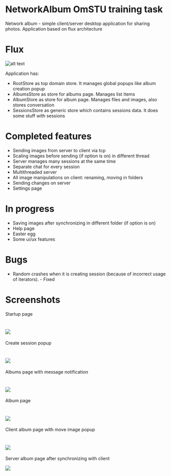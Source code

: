 # NetworkAlbum OmSTU training task
Network album - simple client/server desktop application for sharing photos. Application based on flux architecture

Flux
====
![alt text](https://i.imgur.com/oHZ6yCi.png)


Application has:
- RootStore as top domain store. It manages global popups like album creation popup
- AlbumsStore as store for albums page. Manages list items
- AlbumStore as store for album page. Manages files and images, also stores conversation
- SessionsStore as generic store which contains sessions data. It does some stuff with sessions

Completed features
==================
- Sending images from server to client via tcp
- Scaling images before sending (if option is on) in different thread
- Server manages many sessions at the same time
- Separate chat for every session
- Multithreaded server
- All image manipulations on client: renaming, moving in folders
- Sending changes on server
- Settings page

In progress
==========
- Saving images after synchronizing in different folder (if option is on)
- Help page
- Easter egg
- Some ui/ux features

Bugs
====
- Random crashes when it is creating session (because of incorrect usage of iterators). - Fixed

Screenshots
===========
Startup page

![](https://i.imgur.com/c3zBupB.png)
============================================

Create session popup

![](https://i.imgur.com/K0RVSwJ.png)
============================================

Albums page with message notification

![](https://i.imgur.com/UMeYZ9X.png)
============================================

Album page

![](https://i.imgur.com/1iRSkN3.png)
============================================

Client album page with move image popup

![](https://i.imgur.com/NeFwTND.png)
============================================

Server album page after synchronizing with client

![](https://i.imgur.com/hHxUI5Q.png)